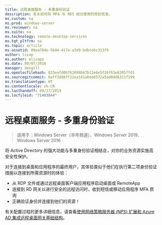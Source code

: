 ```yaml
---
title: 远程桌面服务 - 多重身份验证
description: 有关如何将 MFA 与 RDS 结合使用的规划信息。
ms.custom: na
ms.prod: windows-server
ms.reviewer: na
ms.suite: na
ms.technology: remote-desktop-services
ms.tgt_pltfrm: na
ms.topic: article
ms.assetid: 09ea784e-5644-417a-a3d9-bdbcebc313f9
author: lizap
ms.author: elizapo
ms.date: 09/07/2016
manager: dongill
ms.openlocfilehash: 833eafd0b762098b67b11e6e5f26f63e62057fd1
ms.sourcegitcommit: 6aff3d88ff22ea141a6ea6572a5ad8dd6321f199
ms.translationtype: HT
ms.contentlocale: zh-CN
ms.lasthandoff: 09/27/2019
ms.locfileid: "71403844"
---
```

# <a name="remote-desktop-services---multi-factor-authentication"></a>远程桌面服务 - 多重身份验证

>适用于：Windows Server（半年频道）、Windows Server 2019、Windows Server 2016

将 Active Directory 的强大功能与多重身份验证相结合，对你的业务资源实施高安全性保护。

对于连接到桌面和应用程序的最终用户，其体验类似于他们在执行第二项身份验证措施以连接到所需资源时的体验：
- 从 RDP 文件或通过远程桌面客户端应用程序启动桌面或 RemoteApp
- 连接到 RD 网关以进行安全的远程访问时，收到短信或移动应用程序 MFA 质询
- 正确验证身份并连接到他们的资源！

有关配置过程的更多详细信息，请查看[使用网络策略服务器 (NPS) 扩展和 Azure AD 集成远程桌面网关基础结构](https://docs.microsoft.com/azure/multi-factor-authentication/nps-extension-remote-desktop-gateway)。

